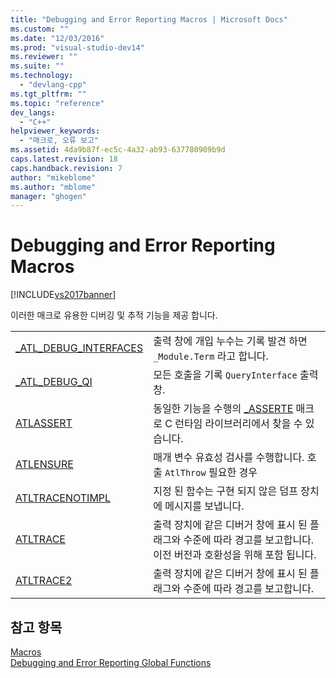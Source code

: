 ```yaml
---
title: "Debugging and Error Reporting Macros | Microsoft Docs"
ms.custom: ""
ms.date: "12/03/2016"
ms.prod: "visual-studio-dev14"
ms.reviewer: ""
ms.suite: ""
ms.technology: 
  - "devlang-cpp"
ms.tgt_pltfrm: ""
ms.topic: "reference"
dev_langs: 
  - "C++"
helpviewer_keywords: 
  - "매크로, 오류 보고"
ms.assetid: 4da9b87f-ec5c-4a32-ab93-637780909b9d
caps.latest.revision: 18
caps.handback.revision: 7
author: "mikeblome"
ms.author: "mblome"
manager: "ghogen"
---
```

# Debugging and Error Reporting Macros
[!INCLUDE[vs2017banner](../../assembler/inline/includes/vs2017banner.md)]

이러한 매크로 유용한 디버깅 및 추적 기능을 제공 합니다.  
  
|||  
|-|-|  
|[\_ATL\_DEBUG\_INTERFACES](../Topic/_ATL_DEBUG_INTERFACES.md)|출력 창에 개입 누수는 기록 발견 하면 `_Module.Term` 라고 합니다.|  
|[\_ATL\_DEBUG\_QI](../Topic/_ATL_DEBUG_QI.md)|모든 호출을 기록 `QueryInterface` 출력 창.|  
|[ATLASSERT](../Topic/ATLASSERT.md)|동일한 기능을 수행의  [\_ASSERTE](../../c-runtime-library/reference/assert-asserte-assert-expr-macros.md) 매크로 C 런타임 라이브러리에서 찾을 수 있습니다.|  
|[ATLENSURE](../Topic/ATLENSURE.md)|매개 변수 유효성 검사를 수행합니다.  호출 `AtlThrow` 필요한 경우|  
|[ATLTRACENOTIMPL](../Topic/ATLTRACENOTIMPL.md)|지정 된 함수는 구현 되지 않은 덤프 장치에 메시지를 보냅니다.|  
|[ATLTRACE](../Topic/ATLTRACE%20\(ATL\).md)|출력 장치에 같은 디버거 창에 표시 된 플래그와 수준에 따라 경고를 보고합니다.  이전 버전과 호환성을 위해 포함 됩니다.|  
|[ATLTRACE2](../Topic/ATLTRACE2.md)|출력 장치에 같은 디버거 창에 표시 된 플래그와 수준에 따라 경고를 보고합니다.|  
  
## 참고 항목  
 [Macros](../../atl/reference/atl-macros.md)   
 [Debugging and Error Reporting Global Functions](../../atl/reference/debugging-and-error-reporting-global-functions.md)